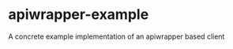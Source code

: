 apiwrapper-example
==================

A concrete example implementation of an apiwrapper based client